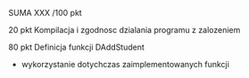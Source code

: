 SUMA  XXX /100 pkt

20 pkt
Kompilacja i zgodnosc dzialania programu z zalozeniem


80 pkt
Definicja funkcji DAddStudent
- wykorzystanie dotychczas zaimplementowanych funkcji